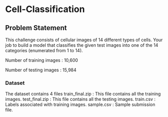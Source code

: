 # Cell-Classification

## Problem Statement

This challenge consists of cellular images of 14 different types of cells. Your job to build a model that classifies the given test images into one of the 14 categories (enumerated from 1 to 14).

Number of training images : 10,600

Number of testing images : 15,984

### Dataset

The dataset contains 4 files
  train_final.zip : This file contains all the training images.
  test_final.zip : This file contains all the testing images.
  train.csv : Labels associated with training images.
  sample.csv : Sample submission file.


